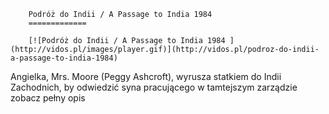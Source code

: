 
        Podróż do Indii / A Passage to India 1984 
        =============
        
        [![Podróż do Indii / A Passage to India 1984 ](http://vidos.pl/images/player.gif)](http://vidos.pl/podroz-do-indii-a-passage-to-india-1984)
        
        
 Angielka, Mrs. Moore (Peggy Ashcroft), wyrusza statkiem do Indii Zachodnich, by odwiedzić syna pracującego w tamtejszym zarządzie zobacz pełny opis
    